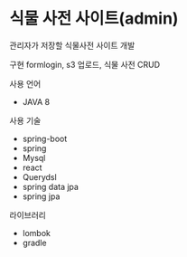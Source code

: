 # 식물 사전 사이트(admin)
관리자가 저장할 식물사전 사이트 개발 


구현 
formlogin, s3 업로드, 식물 사전 CRUD 


사용 언어
- JAVA 8


사용 기술
- spring-boot
- spring
- Mysql
- react
- Querydsl
- spring data jpa
- spring jpa


라이브러리
- lombok
- gradle
